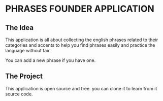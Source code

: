 # PHRASES FOUNDER APPLICATION

## The Idea

This application is all about collecting the english phrases related to their categories and accents to help you find phrases easily and practice the language without fair.

You can add a new phrase if you have one.

## The Project

This application is open source and free. you can clone it to learn from it source code.
